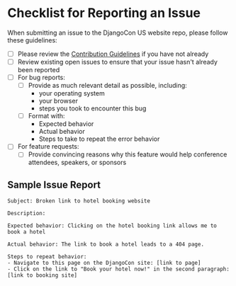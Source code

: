 # Checklist for Reporting an Issue

When submitting an issue to the DjangoCon US website repo, please follow these guidelines:

- [ ] Please review the [Contribution Guidelines](CONTRIBUTING.md) if you have not already
- [ ] Review existing open issues to ensure that your issue hasn't already been reported
- [ ] For bug reports:
  - [ ] Provide as much relevant detail as possible, including:
    - your operating system
    - your browser
    - steps you took to encounter this bug
  - [ ] Format with:
    - Expected behavior
    - Actual behavior
    - Steps to take to repeat the error behavior
- [ ] For feature requests:
  - [ ] Provide convincing reasons why this feature would help conference attendees, speakers, or sponsors

## Sample Issue Report

```
Subject: Broken link to hotel booking website

Description:

Expected behavior: Clicking on the hotel booking link allows me to book a hotel

Actual behavior: The link to book a hotel leads to a 404 page.

Steps to repeat behavior:
- Navigate to this page on the DjangoCon site: [link to page]
- Click on the link to "Book your hotel now!" in the second paragraph: [link to booking site]
```
